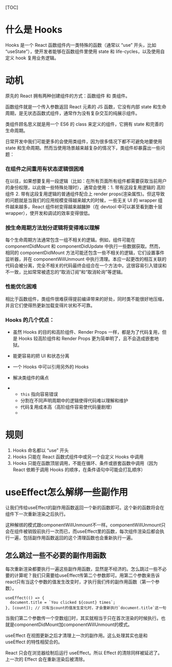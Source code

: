 [TOC]



# 什么是 Hooks

Hooks 是一个 React 函数组件内一类特殊的函数（通常以 “use” 开头，比如 “useState”），使开发者能够在函数组件里使用 state 和 life-cycles，以及使用自定义 hook 复用业务逻辑。



# 动机

原先的 React 拥有两种创建组件的方式：函数组件 和 类组件。

函数组件就是一个传入参数返回 React 元素的 JS 函数，它没有内部 state 和生命周期，是无状态函数式组件，通常作为没有复杂交互的纯展示组件。

类组件顾名思义就是用一个 ES6 的 class 来定义的组件，它拥有 state 和完善的生命周期。

日常开发中我们可能更多的会使用类组件，因为很多情况下都不可避免地要使用 state 和生命周期。然而当使用场景越来越复杂的情况下，类组件却暴露出一些问题：

### 在组件之间重用有状态逻辑很困难

在以往，如果想要复用一段逻辑（比如：在所有页面所有组件都需要获取当前用户的身份权限，以此做一些特殊处理时），通常会使用：1. 带有这段复用逻辑的 高阶组件 2. 带有这段复用逻辑的普通组件配合上 render props(渲染属性)。但这导致的问题就是当我们的应用规模变得越来越大的时候，一些无关 UI 的 wrapper 组件越来越多，React 组件树变得越来越臃肿（在 devtool 中可以甚至看到数十层 wrapper），使开发和调试的效率变得很低。

### 按生命周期方法划分逻辑将变得难以理解

每个生命周期方法通常包含一组不相关的逻辑。例如，组件可能在 componentDidMount 和 componentDidUpdate 中执行一些数据获取。然而，相同的 componentDidMount 方法可能还包含一些不相关的逻辑，它们设置事件监听器，并在 componentWillUnmount 中执行清理。本应一起更改的相互关联的代码会被分离，完全不相关的代码最终会组合在一个方法中。这很容易引入错误和不一致，比如常常被遗忘的“取消订阅”和“取消轮询”等逻辑。

### 性能优化困难

相比于函数组件，类组件很难获得提前编译带来的好处，同时类不能很好地压缩，并且它们使得热更新加载变得片状和不可靠。



### **Hooks 的几个优点**：

- 虽然 Hooks 的目的和高阶组件、Render Props 一样，都是为了代码复用，但是 Hooks 较高阶组件和 Render Props 更为简单明了，且不会造成嵌套地狱。

- 能更容易的把 UI 和状态分离

- 一个 Hooks 中可以引用另外的 Hooks

- 解决类组件的痛点

- - `this` 指向容易错误
  - 分割在不同声明周期中的逻辑使得代码难以理解和维护
  - 代码复用成本高（高阶组件容易使代码量剧增）
  - 

# 规则

1. Hooks 命名都以 “use” 开头
2. Hooks 只能在 React 函数式组件中或另一个自定义 Hooks 中调用
3. Hooks 只能在函数顶层调用，不能在循环、条件或嵌套函数中调用（因为 React 依赖于调用 Hooks 的顺序，在条件语句中可能会打乱顺序）



# useEffect怎么解绑一些副作用

让我们传给useEffect的副作用函数返回一个新的函数即可。这个新的函数将会在组件下一次重新渲染之后执行。

这种解绑的模式跟componentWillUnmount不一样。componentWillUnmount只会在组件被销毁前执行一次而已，而useEffect里的函数，每次组件渲染后都会执行一遍，包括副作用函数返回的这个清理函数也会重新执行一遍。

## 怎么跳过一些不必要的副作用函数

每次重新渲染都要执行一遍这些副作用函数，显然是不经济的。怎么跳过一些不必要的计算呢？我们只需要给useEffect传第二个参数即可。用第二个参数来告诉react只有当这个参数的值发生改变时，才执行我们传的副作用函数（第一个参数）。

```
useEffect(() => {
  document.title = `You clicked ${count} times`;
}, [count]); // 只有当count的值发生变化时，才会重新执行`document.title`这一句
```

当我们第二个参数传一个空数组[]时，其实就相当于只在首次渲染的时候执行。也就是componentDidMount加componentWillUnmount的模式。

useEffect 在视图更新之后才清理上一次的副作用。这么处理其实也是和 useEffect 的特性相契合的。

React 只会在浏览器绘制后运行 useEffect。所以 Effect 的清除同样被延迟了。上一次的 Effect 会在重新渲染后被清除。
